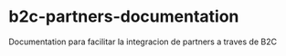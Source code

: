 # b2c-partners-documentation
Documentation para facilitar la integracion de partners a traves de B2C
